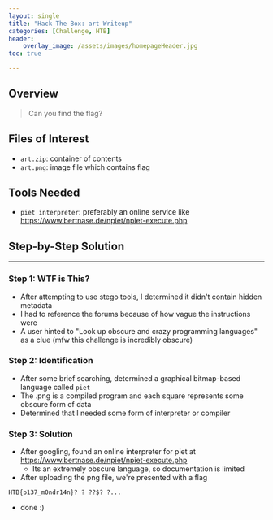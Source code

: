 ```yaml
---
layout: single
title: "Hack The Box: art Writeup"
categories: [Challenge, HTB]
header:
    overlay_image: /assets/images/homepageHeader.jpg
toc: true

---
```



## Overview

> Can you find the flag?

## Files of Interest
- `art.zip`: container of contents
- `art.png`: image file which contains flag

## Tools Needed

- `piet interpreter`: preferably an online service like https://www.bertnase.de/npiet/npiet-execute.php 

## Step-by-Step Solution 
---

### Step 1: WTF is This?
- After attempting to use stego tools, I determined it didn't contain hidden metadata
- I had to reference the forums because of how vague the instructions were
- A user hinted to "Look up obscure and crazy programming languages" as a clue (mfw this challenge is incredibly obscure)

### Step 2: Identification
- After some brief searching, determined a graphical bitmap-based language called `piet`
- The .png is a compiled program and each square represents some obscure form of data
- Determined that I needed some form of interpreter or compiler

### Step 3: Solution
- After googling, found an online interpreter for piet at https://www.bertnase.de/npiet/npiet-execute.php 
    - Its an extremely obscure language, so documentation is limited
- After uploading the png file, we're presented with a flag
```
HTB{p137_m0ndr14n}? ? ??$? ?...
```
- done :)

